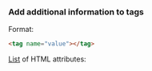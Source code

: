 ### Add additional information to tags  
Format:  
```html 
<tag name="value"></tag> 
``` 
[List] of HTML attributes:

[List]:https://developer.mozilla.org/en-US/docs/Web/HTML/Attributes


